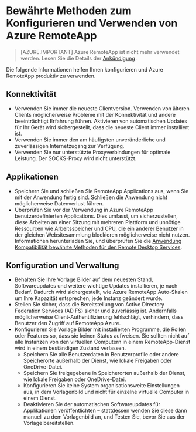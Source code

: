 <properties
    pageTitle="Bewährte Methoden für Azure RemoteApp | Microsoft Azure"
    description="Bewährte Methoden zum Konfigurieren und Verwenden von Azure RemoteApp."
    services="remoteapp"
    documentationCenter=""
    authors="lizap"
    manager="mbaldwin" />

<tags
    ms.service="remoteapp"
    ms.workload="compute"
    ms.tgt_pltfrm="na"
    ms.devlang="na"
    ms.topic="article"
    ms.date="08/15/2016"
    ms.author="elizapo" />

# <a name="best-practices-for-configuring-and-using-azure-remoteapp"></a>Bewährte Methoden zum Konfigurieren und Verwenden von Azure RemoteApp

> [AZURE.IMPORTANT]
> Azure RemoteApp ist nicht mehr verwendet werden. Lesen Sie die Details der [Ankündigung](https://go.microsoft.com/fwlink/?linkid=821148) .

Die folgende Informationen helfen Ihnen konfigurieren und Azure RemoteApp produktiv zu verwenden.

## <a name="connectivity"></a>Konnektivität


- Verwenden Sie immer die neueste Clientversion. Verwenden von älteren Clients möglicherweise Probleme mit der Konnektivität und andere beeinträchtigt Erfahrung führen. Aktivieren von automatischen Updates für Ihr Gerät wird sichergestellt, dass die neueste Client immer installiert ist.
- Verwenden Sie immer den am häufigsten unveränderliche und zuverlässigen Internetzugang zur Verfügung.  
- Verwenden Sie nur unterstützte Proxyverbindungen für optimale Leistung.  Der SOCKS-Proxy wird nicht unterstützt.

## <a name="applications"></a>Applikationen


- Speichern Sie und schließen Sie RemoteApp Applications aus, wenn Sie mit der Anwendung fertig sind. Schließen die Anwendung nicht möglicherweise Datenverlust führen.
- Überprüfen Sie vor der Verwendung in Azure RemoteApp benutzerdefinierten Applications. Dies umfasst, um sicherzustellen, diese Arbeiten an einer Sitzung mit mehreren Plattform und unnötige Ressourcen wie Arbeitsspeicher und CPU, die ein anderer Benutzer in der gleichen Websitesammlung blockieren möglicherweise nicht nutzen. Informationen herunterladen Sie, und überprüfen Sie die [Anwendung Kompatibilität bewährte Methoden für den Remote Desktop Services](http://www.dabcc.com/resources/Application%20Compatibility%20Best%20Practices%20for%20Remote%20Desktop%20Services.pdf).

## <a name="configuration-and-management"></a>Konfiguration und Verwaltung


- Behalten Sie Ihre Vorlage Bilder auf dem neuesten Stand, Softwareupdates und weitere wichtige Updates installieren, je nach Bedarf. Dadurch wird sichergestellt, wie Azure RemoteApp Auto-Skalen um Ihre Kapazität entsprechen, jede Instanz geändert wurde.  
- Stellen Sie sicher, dass die Bereitstellung von Active Directory Federation Services (AD FS) sicher und zuverlässig ist. Andernfalls möglicherweise Client-Authentifizierung fehlschlägt, verhindern, dass Benutzer den Zugriff auf RemoteApp Azure.
- Konfigurieren Sie Vorlage Bilder mit installierten Programme, die Rollen oder Features so, dass sie keinen Status aufweisen. Sie sollten nicht auf alle Instanzen von den virtuellen Computern in einem RemoteApp-Dienst wird in einem beständigen Zustand verlassen.
    - Speichern Sie alle Benutzerdaten in Benutzerprofile oder andere Speicherorte außerhalb der Dienst, wie lokale Freigaben oder OneDrive-Datei.
    - Speichern Sie freigegebene in Speicherorten außerhalb der Dienst, wie lokale Freigaben oder OneDrive-Datei.
    - Konfigurieren Sie keine System organisationsweite Einstellungen aus, in dem Vorlagenbild und nicht für einzelne virtuelle Computer in einem Dienst.
    - Deaktivieren Sie der automatischen Softwareupdates für Applikationen veröffentlichten – stattdessen wenden Sie diese dann manuell zu dem Vorlagenbild an, und Testen Sie, bevor Sie aus der Vorlage bereitstellen.
